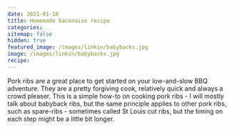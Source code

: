 ```yaml
---
date: 2021-01-18
title: Homemade baconaise recipe
categories:
sitemap: false
hidden: true
featured_image: /images/linkin/babybacks.jpg
image: /images/linkin/babybacks.jpg
recipe:
---
```


Pork ribs are a great place to get started on your low-and-slow BBQ adventure. They are a pretty forgiving cook, relatively quick and always a crowd pleaser. This is a simple how-to on cooking pork ribs - I will mostly talk about babyback ribs, but the same principle applies to other pork ribs, such as spare-ribs - sometimes called St Louis cut ribs, but the timing on each step might be a little bit longer.

